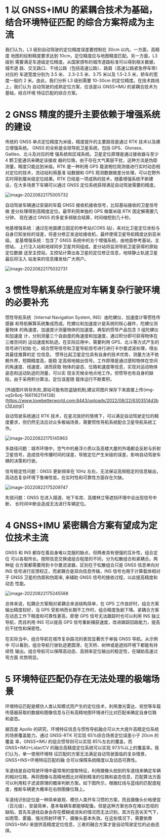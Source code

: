 # 1 以 GNSS+IMU 的紧耦合技术为基础，结合环境特征匹配 的综合方案将成为主流

我们认为，L3 级别自动驾驶的定位精度误差要控制在 30cm 以内。一方面，高精度 地图的绘制精度要求达到 10cm，定位精度应与地图精度匹配。另一方面，L3 级别 需要满足车道级定位精度。从国家颁布的城市道路标准可以得到相关数据，城市道 路、交叉路口、干线公路（包括高速公路）、路肩（高速公路紧急停车带）对应的 车道宽度分别为 3.5 米、 2.3-2.5 米、3.75 米以及 1.5-2.5 米，轿车的宽度一般约 2 米。由此，我们分析 L3 级别需要 10-30cm 的定位精度。在技术路线上，我们认为 自动驾驶的成熟定位方案，应该是以 GNSS+IMU 的紧耦合技术为基础，结合环境 特征匹配的综合方案。

# 2 GNSS 精度的提升主要依赖于增强系统的建设

传统的 GNSS 单点定位精度为米级，精度提升的主要路径是通过 RTK 技术以及建 立增强系统。 GNSS 的全称是全球导航卫星系统，包括 GPS、Glonass、Galileo、北斗及对应的增 强系统和区域系统。卫星定位原理是通过接收器与至少 4 颗卫星通讯来确定该接收 器的位臵，由于存在大气离层干扰，这种方法是伪距测量，精度只能达到米级。RTK 是一种利用 GPS 载波相位观测值进行实时动态相对定位的技术，流动站利用基准 站数据和 GPS 观测数据做差分处理，可以在野外实时得到厘米级定位结果。RTK 已经是一项成熟的技术，随着增强系统不断建设，在大多场景下车辆可以通过 GNSS 定位系统获得满足自动驾驶需要的精度。

![image-20220822175005732](https://img-blog.csdnimg.cn/img_convert/74fa6485294ac9a0058a9c6b3728333a.png)

自动驾驶车辆通过安装的车载 GNSS 接收机接收信号，比较基站接收的卫星信号做 差分处理得到高精度定位。最早利用单独的 GPS 做厘米级 RTK 固定解需要几分钟， 现在通过 GNSS 的多星多频联合结算，时间缩短到几十秒。

地基增强系统：通过在地面建立固定的参考站(CORS 站)，来对比卫星定位坐标与 自身已知坐标的误差，将差分修正发送给接收机，最终使得卫星导航精度达到亚米 级。 星基增强系统：包含了 GNSS 系统中的五个增强系统，由地面参考基站，主控站， 上行注入站和地球同步卫星共同组成。差分站将监测导航卫星获得的原始定位数据 送至主控站，主控站计算出各卫星的定位修正信息，地球静止轨道卫星最后将注入 站发来的信息播发给广大用户。

![image-20220822175032731](https://img-blog.csdnimg.cn/img_convert/e9f7dda4c935c0ca964b439fdfd0552c.png)

# 3 惯性导航系统是应对车辆复杂行驶环境的必要补充 

惯性导航系统（Internal Navigation System, INS）由陀螺仪、加速度计等惯性传感器 和导航解算系统集成而成。陀螺仪和加速度计是系统的核心器件，陀螺仪测量物体 的角速度，加速度计测量物体的加速度。典型的惯导产品包含 3 组陀螺仪和加速度 计，分别测量三个自由度的角速度和加速度，通过积分即可获得物体在三维空间的 运动速度和轨迹。在实际应用中，需要利用 GPS、北斗等方式产生的信号进行初始 化，结合惯导信号和卫星导航信号进行进行卡尔曼滤波处理，得出其最佳推算的定 位信息。 惯导比起卫星定位具有自身的技术优势，测量方法不依赖外界，短期精度高，能稳 定高频地输出信号。工作原理是通过感知物体在空间的角速度、线速度，进而获取 物体的姿态、位臵和速度等信息，实现对运动物体姿态和运动轨迹的测量，可以实 现全天候全地点地工作。但惯导也有自身的缺陷，由于采用积分算法，定位误差随 载体运行不断累积。

[外链图片转存失败,源站可能有防盗链机制,建议将图片保存下来直接上传(img-vqSr6otj-1661162114138)(https://www.lovebetterworld.com:8443/uploads/2022/08/22/6303514d3bc1d.png)]

自动驾驶系统通过 RTK 技术，在星况良好的情境下，可以满足自动驾驶定位的精 度要求，但仍然无法应对众多极端场景，需要惯性导航系统配合卫星导航系统工作。

![image-20220822175145963](https://img-blog.csdnimg.cn/img_convert/cbcd2c56065e5dd91c403564d7529afb.png)

多路径问题：城市环境中，空气中的悬浮介质以及高楼大厦的外墙都会反射与折射 卫星信号，造成信号传播时间的误差，导致定位产生米级的误差，影响自动驾驶车 辆的决策和行驶。 

信号稳定性问题：GNSS 更新频率在 10Hz 左右，无法保证高频稳定的信息输出， 高动态复杂环境下鲁棒性低，在实时性和可靠性方面存在欠缺。

![image-20220822175209747](https://img-blog.csdnimg.cn/img_convert/5f1de499d3c2aeb58c9a9860d72f1e12.png)

失锁问题：GNSS 在进入隧道、地下车库、高楼林立等遮挡环境中会出现信号中断， 长时间中断会造成无法进行车辆定位。

# 4 GNSS+IMU 紧密耦合方案有望成为定位技术主流

GNSS 和 INS 都存在着自身难以克服的缺点，但两者具有很强的互补性，组合定位 可以各取所长。按照信息交换或组合程度的不同，分为松散组合和紧耦合。两种组 合方案都需要用到卡尔曼滤波器，区别在于松散组合只是 GNSS 信息单向对 INS 信号进行反馈校正，而紧耦合是双向信息传输，INS 信号也用于计算载体相对于 GNSS 卫星的伪距和伪距率, 来辅助 GNSS 信号的接收过程，以此提高精度和动态 性能。

![image-20220822175245588](https://img-blog.csdnimg.cn/img_convert/9c18f5e6109da09213aabe6c9d59d1ff.png)

总体来说，松耦合方案相对紧耦合来说结构简单，在 GPS 工作良好时，组合方案 输出精度较好，当 GPS 受影响而长期不工作时，组合精度急剧下降。紧耦合方案 在动态工作下精度和可靠性更高，即使 GPS 信号无法跟踪时也可以利用 INS 独立 导航，而且利用 INS 可以提高 GPS 信号重新捕获速度，改进跟踪回路能力，提高 抗干扰性和保密性。 

在实际当中，组合导航在城市复杂路况的表现显著优于单独 GNSS 导航。从示例中 可以看到，组合导航行驶轨迹更圆滑，在天桥、树林或是遮挡环境下都能有持续性 输出。组合导航可以保障高动态、高频率定位输出的稳定性，在辅助高速过弯方面 优势明显。

# 5 环境特征匹配仍存在无法处理的极端场景

环境特征匹配是模仿人类认知模式而产生的定位技术，利用激光雷达、视觉等车载 传感器获取的数据和图像信息与已有高精地图环境进行比对匹配来确定自身位臵 和姿态。 

据百度 Apollo 的研究，环境特征信息与惯性导航融合可以大大提升高精定位系统的场景覆盖能力。通过 GNSS-RTK 可实现 65%综合场景定位误差小于 20cm 的覆盖 率，GNSS+IMU 的组合惯导则可以实现 85%左右的覆盖，而 GNSS+IMU+Lidar/CV  的融合高精度定位系统可以实现 97.5%以上的覆盖率。我们认为，单一使用环境特 征匹配的方案无法满足自动驾驶面临的复杂情景，GNSS+INS+环境特征匹配的融 合可以保障系统精度以及动态可靠性。

车道线是自动驾驶环境中最常用的提取特征，利用摄像头拍到的车道线来确定车辆 的相对位臵，再将图像与高精地图比对得到精准的位臵和姿态信息，匹配算法方面 可以利用粒子滤波原理的概率判断方案。如下图所示，根据红线与蓝线的匹配度程 度，推断车辆更大概率在右侧图像位臵上。 

车道线识别定位是一种简单直观、模仿人类开车习惯的方案，而且摄像头价格便宜 （百元级），安装简单，基本每辆车都能够配备。但是这种方案也存在难以忽视的 缺陷，首先车道线自身会存在模糊或消失的情况而无法识别，其次在恶劣天气下， 如雨雪、雾霾、强光照射环境下，摄像头基本失效。在这些情况下，需要依靠 GNSS+IMU 来提供高精度定位信息，三者的融合方案才是自动驾驶定位的必由选 择。